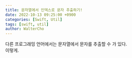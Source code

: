 ```yaml
---
title: 문자열에서 인덱스로 문자 추출하기!
date: 2022-10-13 09:25:00 +0900
categories: [Swift, Util]
tags: [swift, util]
author: WalterCho
---
```


다른 프로그래밍 언어에서는 문자열에서 문자를 추출할 수 가 있다.<br>
이렇게.

```kotlin

```